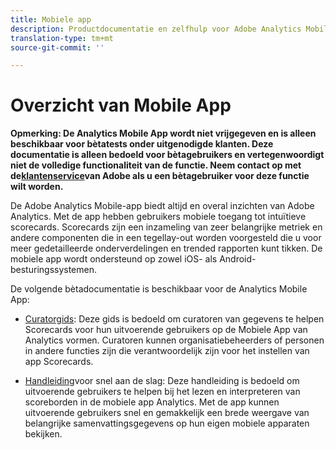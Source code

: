 ```yaml
---
title: Mobiele app
description: Productdocumentatie en zelfhulp voor Adobe Analytics Mobile App
translation-type: tm+mt
source-git-commit: ''

---
```



# Overzicht van Mobile App

**Opmerking: De Analytics Mobile App wordt niet vrijgegeven en is alleen beschikbaar voor bètatests onder uitgenodigde klanten. Deze documentatie is alleen bedoeld voor bètagebruikers en vertegenwoordigt niet de volledige functionaliteit van de functie. Neem contact op met de[klantenservice](https://helpx.adobe.com/contact/enterprise-support.ec.html)van Adobe als u een bètagebruiker voor deze functie wilt worden.**

De Adobe Analytics Mobile-app biedt altijd en overal inzichten van Adobe Analytics.  Met de app hebben gebruikers mobiele toegang tot intuïtieve scorecards. Scorecards zijn een inzameling van zeer belangrijke metriek en andere componenten die in een tegellay-out worden voorgesteld die u voor meer gedetailleerde onderverdelingen en trended rapporten kunt tikken. De mobiele app wordt ondersteund op zowel iOS- als Android-besturingssystemen.

De volgende bètadocumentatie is beschikbaar voor de Analytics Mobile App:

* [Curatorgids](https://docs.adobe.com/content/help/en/analytics/analyze/mobapp/curator.html): Deze gids is bedoeld om curatoren van gegevens te helpen Scorecards voor hun uitvoerende gebruikers op de Mobiele App van Analytics vormen. Curatoren kunnen organisatiebeheerders of personen in andere functies zijn die verantwoordelijk zijn voor het instellen van app Scorecards.

* [Handleiding](https://docs.adobe.com/content/help/en/analytics/analyze/mobapp/executive.html)voor snel aan de slag: Deze handleiding is bedoeld om uitvoerende gebruikers te helpen bij het lezen en interpreteren van scoreborden in de mobiele app Analytics. Met de app kunnen uitvoerende gebruikers snel en gemakkelijk een brede weergave van belangrijke samenvattingsgegevens op hun eigen mobiele apparaten bekijken.
